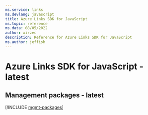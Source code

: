 ```yaml
---
ms.service: links
ms.devlang: javascript
title: Azure Links SDK for JavaScript
ms.topic: reference
ms.data: 08/05/2022
author: xirzec
description: Reference for Azure Links SDK for JavaScript
ms.author: jeffish
---
```

# Azure Links SDK for JavaScript - latest

## Management packages - latest
[!INCLUDE [mgmt-packages](links-mgmt-index.md)]
